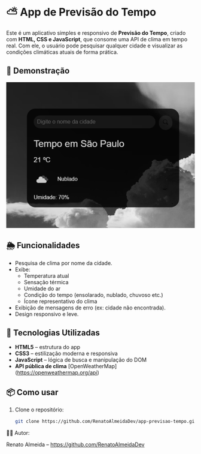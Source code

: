 # ⛅ App de Previsão do Tempo

Este é um aplicativo simples e responsivo de **Previsão do Tempo**, criado com **HTML, CSS e JavaScript**, que consome uma API de clima em tempo real. Com ele, o usuário pode pesquisar qualquer cidade e visualizar as condições climáticas atuais de forma prática.

## 📸 Demonstração

<img src="./src/image/bg.png">


## 🌦️ Funcionalidades

- Pesquisa de clima por nome da cidade.
- Exibe:
  - Temperatura atual
  - Sensação térmica
  - Umidade do ar
  - Condição do tempo (ensolarado, nublado, chuvoso etc.)
  - Ícone representativo do clima
- Exibição de mensagens de erro (ex: cidade não encontrada).
- Design responsivo e leve.

## 🚀 Tecnologias Utilizadas

- **HTML5** – estrutura do app
- **CSS3** – estilização moderna e responsiva
- **JavaScript** – lógica de busca e manipulação do DOM
- **API pública de clima** [OpenWeatherMap] (https://openweathermap.org/api)

## 📦 Como usar

1. Clone o repositório:
   ```bash
   git clone https://github.com/RenatoAlmeidaDev/app-previsao-tempo.git

🧑‍💻 Autor:

Renato Almeida – https://github.com/RenatoAlmeidaDev